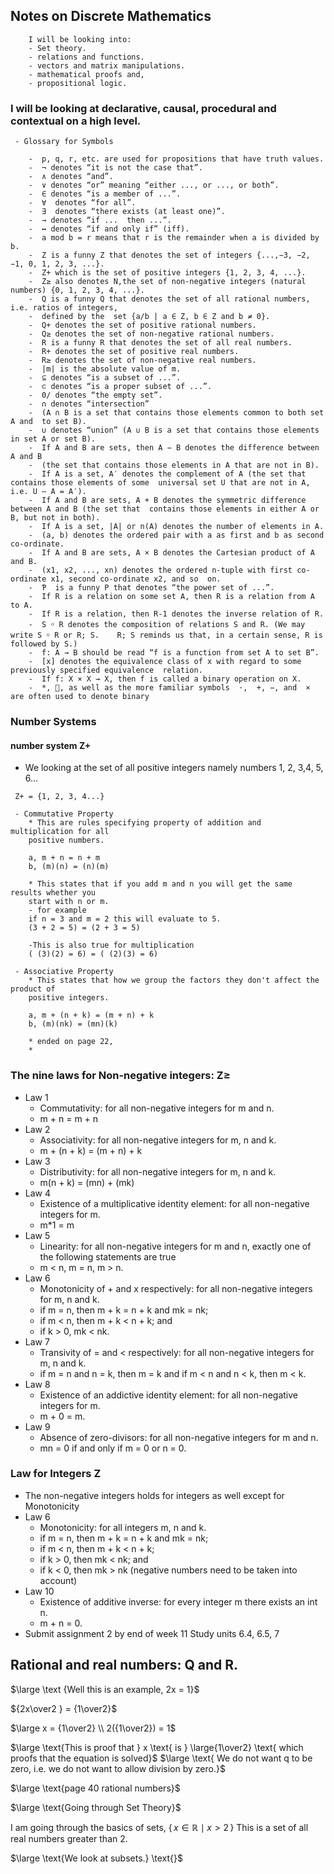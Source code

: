 ## Notes on Discrete Mathematics

```
    I will be looking into:
    - Set theory.
    - relations and functions.
    - vectors and matrix manipulations.
    - mathematical proofs and,
    - propositional logic.
```

### I will be looking at declarative, causal, procedural and contextual on a high level.

```
 - Glossary for Symbols

    -  p, q, r, etc. are used for propositions that have truth values.
    -  ¬ denotes “it is not the case that”.
    -  ∧ denotes “and”.
    -  ∨ denotes “or” meaning “either ..., or ..., or both”.
    -  ∈ denotes “is a member of ...”.
    -  ∀  denotes “for all”.
    -  ∃  denotes “there exists (at least one)”.
    -  → denotes “if ...  then ...”.
    -  ↔ denotes “if and only if” (iff).
    -  a mod b = r means that r is the remainder when a is divided by b.
    -  Z is a funny Z that denotes the set of integers {...,−3, −2, −1, 0, 1, 2, 3, ...}.
    -  Z+ which is the set of positive integers {1, 2, 3, 4, ...}.
    -  Z≥ also denotes N,the set of non-negative integers (natural numbers) {0, 1, 2, 3, 4, ...}.
    -  Q is a funny Q that denotes the set of all rational numbers, i.e. ratios of integers,
    -  defined by the  set {a/b | a ∈ Z, b ∈ Z and b ≠ 0}.
    -  Q+ denotes the set of positive rational numbers.
    -  Q≥ denotes the set of non-negative rational numbers.
    -  R is a funny R that denotes the set of all real numbers.
    -  R+ denotes the set of positive real numbers.
    -  R≥ denotes the set of non-negative real numbers.
    -  |m| is the absolute value of m.
    -  ⊆ denotes “is a subset of ...”.
    -  ⊂ denotes “is a proper subset of ...”.
    -  0/ denotes “the empty set”.
    -  ∩ denotes “intersection”
    -  (A ∩ B is a set that contains those elements common to both set A and  to set B).
    -  ∪ denotes “union” (A ∪ B is a set that contains those elements in set A or set B).
    -  If A and B are sets, then A − B denotes the difference between A and B
    -  (the set that contains those elements in A that are not in B).
    -  If A is a set, A′ denotes the complement of A (the set that contains those elements of some  universal set U that are not in A, i.e. U – A = A′).
    -  If A and B are sets, A + B denotes the symmetric difference between A and B (the set that  contains those elements in either A or B, but not in both).
    -  If A is a set, |A| or n(A) denotes the number of elements in A.
    -  (a, b) denotes the ordered pair with a as first and b as second co-ordinate.
    -  If A and B are sets, A × B denotes the Cartesian product of A and B.
    -  (x1, x2, ..., xn) denotes the ordered n-tuple with first co-ordinate x1, second co-ordinate x2, and so  on.
    -  Ƥ  is a funny P that denotes “the power set of ...”.
    -  If R is a relation on some set A, then R is a relation from A to A.
    -  If R is a relation, then R-1 denotes the inverse relation of R.
    -  S ￮ R denotes the composition of relations S and R. (We may write S ￮ R or R; S.    R; S reminds us that, in a certain sense, R is followed by S.)
    -  f: A → B should be read “f is a function from set A to set B”.
    -  [x] denotes the equivalence class of x with regard to some previously specified equivalence  relation.
    -  If f: X × X → X, then f is called a binary operation on X.
    -  *, , as well as the more familiar symbols  ⋅,  +, −, and  ×  are often used to denote binary
```

### Number Systems

#### number system Z+

- We looking at the set of all positive integers namely numbers 1, 2, 3,4, 5, 6...

```
 Z+ = {1, 2, 3, 4...}

 - Commutative Property
    * This are rules specifying property of addition and multiplication for all
    positive numbers.

    a, m + n = n + m
    b, (m)(n) = (n)(m)

    * This states that if you add m and n you will get the same results whether you
    start with n or m.
    - for example
    if n = 3 and m = 2 this will evaluate to 5.
    (3 + 2 = 5) = (2 + 3 = 5)

    -This is also true for multiplication
    ( (3)(2) = 6) = ( (2)(3) = 6)

 - Associative Property
    * This states that how we group the factors they don't affect the product of
    positive integers.

    a, m + (n + k) = (m + n) + k
    b, (m)(nk) = (mn)(k)

    * ended on page 22,
    *
```

### The nine laws for Non-negative integers: Z≥

- Law 1
  - Commutativity: for all non-negative integers for m and n.
  - m + n = m + n
- Law 2
  - Associativity: for all non-negative integers for m, n and k.
  - m + (n + k) = (m + n) + k
- Law 3
  - Distributivity: for all non-negative integers for m, n and k.
  - m(n + k) = (mn) + (mk)
- Law 4
  - Existence of a multiplicative identity element: for all non-negative integers for m.
  - m\*1 = m
- Law 5
  - Linearity: for all non-negative integers for m and n, exactly one of the following statements are true
  - m < n, m = n, m > n.
- Law 6
  - Monotonicity of + and x respectively: for all non-negative integers for m, n and k.
  - if m = n, then m + k = n + k and mk = nk;
  - if m < n, then m + k < n + k; and
  - if k > 0, mk < nk.
- Law 7
  - Transivity of = and < respectively: for all non-negative integers for m, n and k.
  - if m = n and n = k, then m = k and if m < n and n < k, then m < k.
- Law 8
  - Existence of an addictive identity element: for all non-negative integers for m.
  - m + 0 = m.
- Law 9
  - Absence of zero-divisors: for all non-negative integers for m and n.
  - mn = 0 if and only if m = 0 or n = 0.

### Law for Integers Z

- The non-negative integers holds for integers as well except for Monotonicity
- Law 6
  - Monotonicity: for all integers m, n and k.
  - if m = n, then m + k = n + k and mk = nk;
  - if m < n, then m + k < n + k;
  - if k > 0, then mk < nk; and
  - if k < 0, then mk > nk (negative numbers need to be taken into account)
- Law 10
  - Existence of additive inverse: for every integer m there exists an int n.
  - m + n = 0.
- Submit assignment 2 by end of week 11 Study units 6.4, 6.5, 7

## Rational and real numbers: Q and R.

$\large \text {Well this is an example, 2x = 1}$

${2x\over2 } = {1\over2}$

$\large x = {1\over2} \\ 2({1\over2}) = 1$

$\large \text{This is proof that } x \text{ is } \large{1\over2}
\text{ which proofs that the equation is solved}$
$\large \text{ We do not want q to be zero, i.e. we do  not want to allow division by zero.}$

$\large \text{page 40 rational numbers}$

$\large \text{Going through Set Theory}$

$\text{I am going through the basics of sets, }
\{\, x \in \mathbb{R} \mid x > 2 \,\}
\text{ This is a set of all real numbers greater than 2.}$

$\large \text{We look at subsets.} \text{}$

